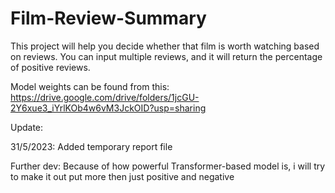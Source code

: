 # Film-Review-Summary

This project will help you decide whether that film is worth watching based on reviews. You can input multiple reviews, and it will return the percentage of positive reviews.


Model weights can be found from this: https://drive.google.com/drive/folders/1jcGU-2Y6xue3_iYrlKOb4w6vM3JckOID?usp=sharing

Update:

31/5/2023: Added temporary report file


Further dev: Because of how powerful Transformer-based model is, i will try to make it out put more then just positive and negative
